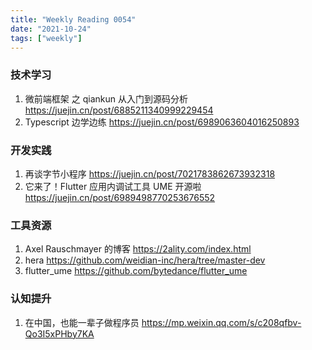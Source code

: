 ```yaml
---
title: "Weekly Reading 0054"
date: "2021-10-24"
tags: ["weekly"]
---
```


### 技术学习
1. 微前端框架 之 qiankun 从入门到源码分析 https://juejin.cn/post/6885211340999229454
2. Typescript 边学边练 https://juejin.cn/post/6989063604016250893

### 开发实践
1. 再谈字节小程序 https://juejin.cn/post/7021783862673932318
2. 它来了！Flutter 应用内调试工具 UME 开源啦 https://juejin.cn/post/6989498770253676552


### 工具资源
1. Axel Rauschmayer 的博客 https://2ality.com/index.html
2. hera https://github.com/weidian-inc/hera/tree/master-dev
3. flutter_ume https://github.com/bytedance/flutter_ume


### 认知提升
1. 在中国，也能一辈子做程序员 https://mp.weixin.qq.com/s/c208qfbv-Qo3I5xPHby7KA